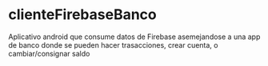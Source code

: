 # clienteFirebaseBanco
Aplicativo android que consume datos de Firebase asemejandose a una app de banco donde se pueden hacer trasacciones, crear cuenta, o cambiar/consignar saldo
